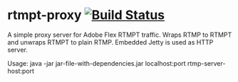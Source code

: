 rtmpt-proxy [![Build Status](https://travis-ci.org/lindenbaum/rtmpt-proxy.png)](https://travis-ci.org/lindenbaum/rtmpt-proxy])
===========

A simple proxy server for Adobe Flex RTMPT traffic. Wraps RTMP to RTMPT and unwraps RTMPT to plain RTMP.
Embedded Jetty is used as HTTP server. 

Usage: java -jar jar-file-with-dependencies.jar localhost:port rtmp-server-host:port 
